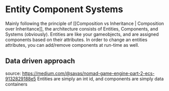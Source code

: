 # Entity Component Systems
Mainly following the principle of [[Composition vs Inheritance | Composition over Inheritance]], the architecture consists of Entities, Components, and Systems (obviously). Entities are like your gameobjects, and are assigned components based on their attributes. In order to change an entities attributes, you can add/remove components at run-time as well.

## Data driven approach
source: https://medium.com/@savas/nomad-game-engine-part-2-ecs-9132829188e5
Entities are simply an int id, and components are simply data containers
